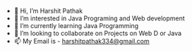 - 👋 Hi, I’m Harshit Pathak
- 👀 I’m interested in Java Programing and Web development 
- 🌱 I’m currently learning Java Programming
- 💞️ I’m looking to collaborate on Projects on Web D or Java
- 📫 My Email is - harshitpathak334@gmail.com

<!---
Hype16/Hype16 is a ✨ special ✨ repository because its `README.md` (this file) appears on your GitHub profile.
You can click the Preview link to take a look at your changes.
--->
